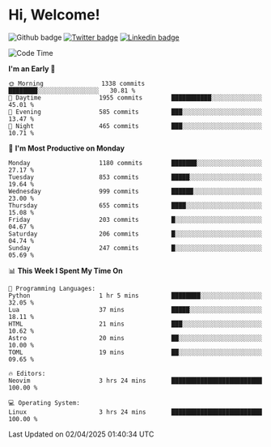   # Hi, Welcome!
  ![Github badge](https://img.shields.io/github/followers/kraken-afk.svg?style=social&label=Follow&maxAge=2592000)
  [![Twitter badge](https://img.shields.io/badge/-Twitter-00acee?style=flat-square&logo=Twitter&logoColor=white)](https://twitter.com/trshppl)
  [![Linkedin badge](https://img.shields.io/badge/LinkedIn-0077B5?style=flat-square&logo=linkedin&logoColor=white)](https://www.linkedin.com/in/noveanrer)
<!--START_SECTION:waka-->
![Code Time](http://img.shields.io/badge/Code%20Time-843%20hrs%2014%20mins-blue)

**I'm an Early 🐤** 

```text
🌞 Morning                1338 commits        ████████░░░░░░░░░░░░░░░░░   30.81 % 
🌆 Daytime                1955 commits        ███████████░░░░░░░░░░░░░░   45.01 % 
🌃 Evening                585 commits         ███░░░░░░░░░░░░░░░░░░░░░░   13.47 % 
🌙 Night                  465 commits         ███░░░░░░░░░░░░░░░░░░░░░░   10.71 % 
```
📅 **I'm Most Productive on Monday** 

```text
Monday                   1180 commits        ███████░░░░░░░░░░░░░░░░░░   27.17 % 
Tuesday                  853 commits         █████░░░░░░░░░░░░░░░░░░░░   19.64 % 
Wednesday                999 commits         ██████░░░░░░░░░░░░░░░░░░░   23.00 % 
Thursday                 655 commits         ████░░░░░░░░░░░░░░░░░░░░░   15.08 % 
Friday                   203 commits         █░░░░░░░░░░░░░░░░░░░░░░░░   04.67 % 
Saturday                 206 commits         █░░░░░░░░░░░░░░░░░░░░░░░░   04.74 % 
Sunday                   247 commits         █░░░░░░░░░░░░░░░░░░░░░░░░   05.69 % 
```


📊 **This Week I Spent My Time On** 

```text
💬 Programming Languages: 
Python                   1 hr 5 mins         ████████░░░░░░░░░░░░░░░░░   32.05 % 
Lua                      37 mins             █████░░░░░░░░░░░░░░░░░░░░   18.11 % 
HTML                     21 mins             ███░░░░░░░░░░░░░░░░░░░░░░   10.62 % 
Astro                    20 mins             ██░░░░░░░░░░░░░░░░░░░░░░░   10.00 % 
TOML                     19 mins             ██░░░░░░░░░░░░░░░░░░░░░░░   09.65 % 

🔥 Editors: 
Neovim                   3 hrs 24 mins       █████████████████████████   100.00 % 

💻 Operating System: 
Linux                    3 hrs 24 mins       █████████████████████████   100.00 % 
```


 Last Updated on 02/04/2025 01:40:34 UTC
<!--END_SECTION:waka-->